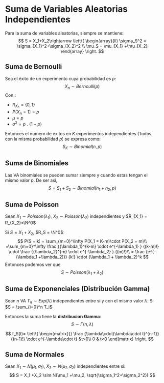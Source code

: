 # Suma de Variables Aleatorias Independientes

Para la suma de variables aleatorias, siempre se mantiene:
$$
S = X_1+X_2\rightarrow
\left\{
	\begin{array}{ll}
		\sigma_S^2 = \sigma_{X_1}^2+\sigma_{X_2}^2 \\
		\mu_S = \mu_{X_1} +\mu_{X_2}
	\end{array}
\right.
$$

## Suma de Bernoulli

Sea el éxito de un experimento cuya probabilidad es $p$:
$$
X_n\sim Bernoulli(p)
$$
Con :

- $R_{X_n}=\{0,1\}$
- $P(X_n=1)=p~$
- $\mu=p$
- $\sigma^2=p\ .\ (1-p)$

Entonces el numero de éxitos en $K$ experimentos independientes (Todos con la misma probabilidad $p$) se expresa como:
$$
S_K\sim Binomial(n,p)
$$

## Suma de Binomiales

Las VA binomiales se pueden sumar siempre y cuando estas tengan el mismo valor $p$. De ser asi,
$$
S = S_1+S_2 \sim Binomial(n_1+n_2,p)
$$

## Suma de Poisson

Sean $X_1 \sim Poisson(\lambda_1)$, $X_2 \sim Poisson(\lambda_2)$ independientes y  $R_{X_1} = R_{X_2}=\N^0$

Si $S = X_1+X_2$, $R_S = \N^0$:
$$
P(S = k) = \sum_{m=0}^\infty P(X_1 = K-m)\cdot P(X_2 = m)\\
=\sum_{m=0}^\infty \frac {{\lambda_1}^{k-m} \cdot e^{-\lambda_1} } {(k-m)!} \cdot \frac {{\lambda_2}^{m} \cdot e^{-\lambda_2} } {(m)!}\\
= \frac {e^{-(\lambda_1 +\lambda_2)}} {k!} \cdot (\lambda_1 + \lambda_2)^k
$$
Entonces podemos ver que
$$
S \sim Poisson(\lambda_1 + \lambda_2 )
$$

## Suma de Exponenciales (Distribución Gamma)

Sean $n$ VA $T_n \sim Exp(\lambda)$ independientes entre si y con el mismo valor $\lambda$. Si $S = \sum_{i=0}^n T_i$

Entonces la suma tiene la **distribucion Gamma**:
$$
S \sim \Gamma(n,\lambda)
$$

$$
f_S(t)=
\left\{
	\begin{matrix}{}
		\frac {\lambda\cdot(\lambda\cdot t)^{n-1}} {(n-1)!} \cdot e^{-\lambda\cdot t} &t>0\\
		0		& t<0
	\end{matrix}
\right.
$$



## Suma de Normales

Sean $X_1 \sim N(\mu_1,\sigma_1)$, $X_2 \sim N(\mu_2,\sigma_2)$ independientes entre si:
$$
S = X_1 +X_2 \sim N(\mu_1 +\mu_2, \sqrt{\sigma_1^2+\sigma_2^2})
$$
